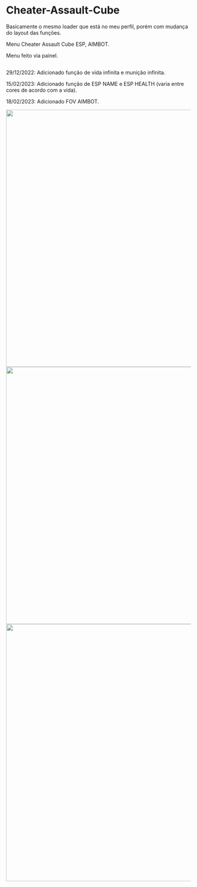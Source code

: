 # Cheater-Assault-Cube
Basicamente o mesmo loader que está no meu perfil, porém com mudança do layout das funções.

Menu Cheater Assault Cube ESP, AIMBOT.


Menu feito via painel.
##
29/12/2022: Adicionado função de vida infinita e munição infinita.

15/02/2023: Adicionado função de ESP NAME e ESP HEALTH (varia entre cores de acordo com a vida).

18/02/2023: Adicionado FOV AIMBOT.


<div align="center">
<img src="https://i.imgur.com/QaBllN0.png" width="700px" />

<img src="https://i.imgur.com/J53ewyW.png" width="700px" />

<img src="https://i.imgur.com/K2HfwtG.png" width="700px" />

</div>

